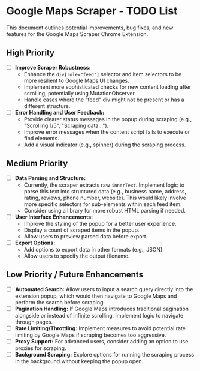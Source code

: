 # Google Maps Scraper - TODO List

This document outlines potential improvements, bug fixes, and new features for the Google Maps Scraper Chrome Extension.

## High Priority

*   [ ] **Improve Scraper Robustness:**
    *   Enhance the `div[role="feed"]` selector and item selectors to be more resilient to Google Maps UI changes.
    *   Implement more sophisticated checks for new content loading after scrolling, potentially using MutationObserver.
    *   Handle cases where the "feed" div might not be present or has a different structure.
*   [ ] **Error Handling and User Feedback:**
    *   Provide clearer status messages in the popup during scraping (e.g., "Scrolling 1/5", "Scraping data...").
    *   Improve error messages when the content script fails to execute or find elements.
    *   Add a visual indicator (e.g., spinner) during the scraping process.

## Medium Priority

*   [ ] **Data Parsing and Structure:**
    *   Currently, the scraper extracts raw `innerText`. Implement logic to parse this text into structured data (e.g., business name, address, rating, reviews, phone number, website). This would likely involve more specific selectors for sub-elements within each feed item.
    *   Consider using a library for more robust HTML parsing if needed.
*   [ ] **User Interface Enhancements:**
    *   Improve the styling of the popup for a better user experience.
    *   Display a count of scraped items in the popup.
    *   Allow users to preview parsed data before export.
*   [ ] **Export Options:**
    *   Add options to export data in other formats (e.g., JSON).
    *   Allow users to specify the output filename.

## Low Priority / Future Enhancements

*   [ ] **Automated Search:** Allow users to input a search query directly into the extension popup, which would then navigate to Google Maps and perform the search before scraping.
*   [ ] **Pagination Handling:** If Google Maps introduces traditional pagination alongside or instead of infinite scrolling, implement logic to navigate through pages.
*   [ ] **Rate Limiting/Throttling:** Implement measures to avoid potential rate limiting by Google Maps if scraping becomes too aggressive.
*   [ ] **Proxy Support:** For advanced users, consider adding an option to use proxies for scraping.
*   [ ] **Background Scraping:** Explore options for running the scraping process in the background without keeping the popup open.
